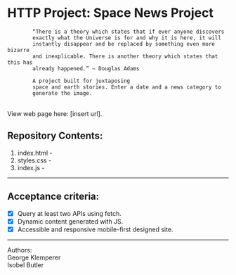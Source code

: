 # HTTP Project: Space News Project

            “There is a theory which states that if ever anyone discovers
            exactly what the Universe is for and why it is here, it will
            instantly disappear and be replaced by something even more bizarre
            and inexplicable. There is another theory which states that this has
            already happened.” ― Douglas Adams 
            
            A project built for juxtaposing
            space and earth stories. Enter a date and a news category to
            generate the image.
  
<br> View web page here: [insert url].

## Repository Contents:

1. index.html - 
2. styles.css - 
3. index.js - 

---
## Acceptance criteria:

- [x] Query at least two APIs using fetch.
- [x] Dynamic content generated with JS.
- [x] Accessible and responsive mobile-first designed site.

---

Authors: <br>
George Klemperer <br>
Isobel Butler
